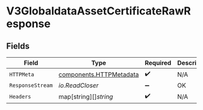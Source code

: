 # V3GlobaldataAssetCertificateRawResponse


## Fields

| Field                                                              | Type                                                               | Required                                                           | Description                                                        |
| ------------------------------------------------------------------ | ------------------------------------------------------------------ | ------------------------------------------------------------------ | ------------------------------------------------------------------ |
| `HTTPMeta`                                                         | [components.HTTPMetadata](../../models/components/httpmetadata.md) | :heavy_check_mark:                                                 | N/A                                                                |
| `ResponseStream`                                                   | *io.ReadCloser*                                                    | :heavy_minus_sign:                                                 | OK                                                                 |
| `Headers`                                                          | map[string][]*string*                                              | :heavy_check_mark:                                                 | N/A                                                                |